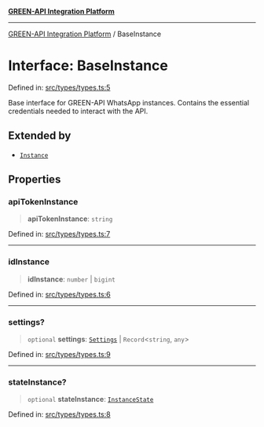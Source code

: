 [**GREEN-API Integration Platform**](../README.md)

***

[GREEN-API Integration Platform](../globals.md) / BaseInstance

# Interface: BaseInstance

Defined in: [src/types/types.ts:5](https://github.com/green-api/greenapi-integration/blob/20ab1c18eae4ff2cd48cede03d005dd7127abc0b/src/types/types.ts#L5)

Base interface for GREEN-API WhatsApp instances.
Contains the essential credentials needed to interact with the API.

## Extended by

- [`Instance`](Instance.md)

## Properties

### apiTokenInstance

> **apiTokenInstance**: `string`

Defined in: [src/types/types.ts:7](https://github.com/green-api/greenapi-integration/blob/20ab1c18eae4ff2cd48cede03d005dd7127abc0b/src/types/types.ts#L7)

***

### idInstance

> **idInstance**: `number` \| `bigint`

Defined in: [src/types/types.ts:6](https://github.com/green-api/greenapi-integration/blob/20ab1c18eae4ff2cd48cede03d005dd7127abc0b/src/types/types.ts#L6)

***

### settings?

> `optional` **settings**: [`Settings`](Settings.md) \| `Record`\<`string`, `any`\>

Defined in: [src/types/types.ts:9](https://github.com/green-api/greenapi-integration/blob/20ab1c18eae4ff2cd48cede03d005dd7127abc0b/src/types/types.ts#L9)

***

### stateInstance?

> `optional` **stateInstance**: [`InstanceState`](../type-aliases/InstanceState.md)

Defined in: [src/types/types.ts:8](https://github.com/green-api/greenapi-integration/blob/20ab1c18eae4ff2cd48cede03d005dd7127abc0b/src/types/types.ts#L8)
